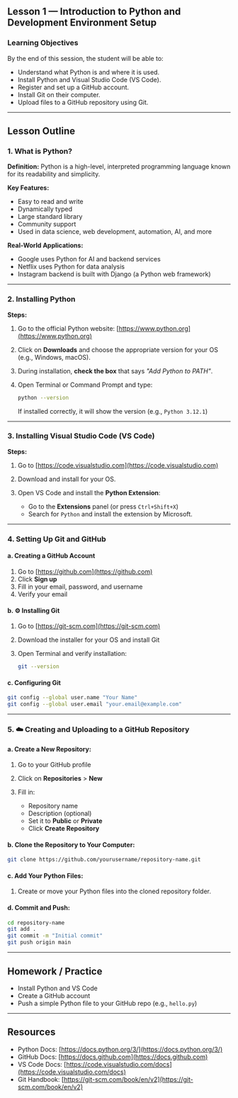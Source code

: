 ##  **Lesson 1 — Introduction to Python and Development Environment Setup**

###  **Learning Objectives**

By the end of this session, the student will be able to:

* Understand what Python is and where it is used.
* Install Python and Visual Studio Code (VS Code).
* Register and set up a GitHub account.
* Install Git on their computer.
* Upload files to a GitHub repository using Git.

---

##  **Lesson Outline**

### 1.  **What is Python?**

**Definition:**
Python is a high-level, interpreted programming language known for its readability and simplicity.

**Key Features:**

* Easy to read and write
* Dynamically typed
* Large standard library
* Community support
* Used in data science, web development, automation, AI, and more

**Real-World Applications:**

* Google uses Python for AI and backend services
* Netflix uses Python for data analysis
* Instagram backend is built with Django (a Python web framework)

---

### 2.  **Installing Python**

**Steps:**

1. Go to the official Python website: [https://www.python.org](https://www.python.org)
2. Click on **Downloads** and choose the appropriate version for your OS (e.g., Windows, macOS).
3. During installation, **check the box** that says *"Add Python to PATH"*.
4. Open Terminal or Command Prompt and type:

   ```bash
   python --version
   ```

   If installed correctly, it will show the version (e.g., `Python 3.12.1`)

---

### 3.  **Installing Visual Studio Code (VS Code)**

**Steps:**

1. Go to [https://code.visualstudio.com](https://code.visualstudio.com)
2. Download and install for your OS.
3. Open VS Code and install the **Python Extension**:

   * Go to the **Extensions** panel (or press `Ctrl+Shift+X`)
   * Search for `Python` and install the extension by Microsoft.

---

### 4.  **Setting Up Git and GitHub**

#### a.  **Creating a GitHub Account**

1. Go to [https://github.com](https://github.com)
2. Click **Sign up**
3. Fill in your email, password, and username
4. Verify your email

#### b. ⚙️ **Installing Git**

1. Go to [https://git-scm.com](https://git-scm.com)
2. Download the installer for your OS and install Git
3. Open Terminal and verify installation:

   ```bash
   git --version
   ```

#### c.  **Configuring Git**

```bash
git config --global user.name "Your Name"
git config --global user.email "your.email@example.com"
```

---

### 5. ☁️ **Creating and Uploading to a GitHub Repository**

#### a.  Create a New Repository:

1. Go to your GitHub profile
2. Click on **Repositories** > **New**
3. Fill in:

   * Repository name
   * Description (optional)
   * Set it to **Public** or **Private**
   * Click **Create Repository**

#### b.  Clone the Repository to Your Computer:

```bash
git clone https://github.com/yourusername/repository-name.git
```

#### c.  Add Your Python Files:

1. Create or move your Python files into the cloned repository folder.

#### d. Commit and Push:

```bash
cd repository-name
git add .
git commit -m "Initial commit"
git push origin main
```

---

##  **Homework / Practice**

* Install Python and VS Code
* Create a GitHub account
* Push a simple Python file to your GitHub repo (e.g., `hello.py`)

---

##  **Resources**

* Python Docs: [https://docs.python.org/3/](https://docs.python.org/3/)
* GitHub Docs: [https://docs.github.com](https://docs.github.com)
* VS Code Docs: [https://code.visualstudio.com/docs](https://code.visualstudio.com/docs)
* Git Handbook: [https://git-scm.com/book/en/v2](https://git-scm.com/book/en/v2)

